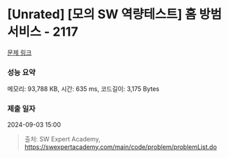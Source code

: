 # [Unrated] [모의 SW 역량테스트] 홈 방범 서비스 - 2117 

[문제 링크](https://swexpertacademy.com/main/code/problem/problemDetail.do?contestProbId=AV5V61LqAf8DFAWu) 

### 성능 요약

메모리: 93,788 KB, 시간: 635 ms, 코드길이: 3,175 Bytes

### 제출 일자

2024-09-03 15:00



> 출처: SW Expert Academy, https://swexpertacademy.com/main/code/problem/problemList.do